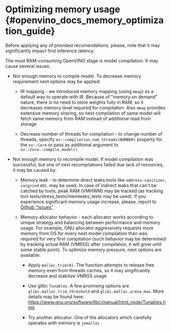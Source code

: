 # Optimizing memory usage {#openvino_docs_memory_optimization_guide}

Before applying any of provided recomendations, please, note that it may significantly impact first inference latency. 

The most RAM-consuming OpenVINO stage is model compilation. It may cause several issues:

* Not enough memory to compile model. To decrease memory requirement next options may be applied: 
  
  * IR mapping - we introduced memory mapping (using `mmap`) as a default way to operate with IR. Because of "memory on demand" nature, there is no need to store weights fully in RAM, so it decreases memory level required for compilation. Also `mmap` provides extensive memory sharing, so next compilation of same model will fetch same memory from RAM instead of additional read from storage

  * Decrease number of threads for compilation - to change number of threads, specify ``ov::compilation_num_threads(NUMBER)`` property for the ``ov::Core`` or pass as additional argument to ``ov::Core::compile_model()``

* Not enough memory to recompile model. If model compilation was successful, but one of next recompilations failed due lack of resources, it may be caused by:

  * Memory leak - to determine direct leaks tools like `address-sanitizer`, `valgrind` etc. may be used. In case of indirect leaks that can't be catched by tools, peak RAM (VMHWM) may be tracked (as tracking tool tests/stress_tests/memleaks_tests may be used). If you experience significant memory usage increase, please, report to [Github "Issues"](https://github.com/openvinotoolkit/openvino/issues)

  * Memory allocator behavior - each allocator works according to unique strategy and balancing between performance and memory usage. For example, GNU allocator aggressively requests more memory from OS for every next model compilation than was required for very first compilation (such behavior may be determined by tracking actual RAM (VMRSS) after compilation, it will grow until some stable point). To optimize memory pressure, next options are available:

    * Apply `malloc_trim(0)`. The function attempts to release free memory even from threads caches, so it may singificantly decrease and stabilize VMRSS usage

    * Use glibc `Tunables`. A few promising options are `glibc.malloc.trim_threshold` and `glibc.malloc.arena_max`. More details may be found here: https://www.gnu.org/software/libc/manual/html_node/Tunables.html

    * Try another allocator. One of the allocators which carefully operates with memory is `jemalloc`